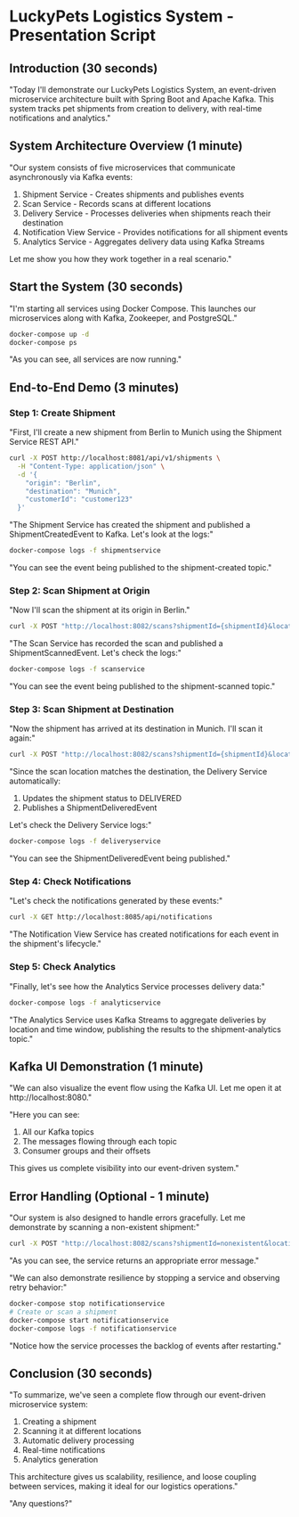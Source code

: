 # LuckyPets Logistics System - Presentation Script

## Introduction (30 seconds)
"Today I'll demonstrate our LuckyPets Logistics System, an event-driven microservice architecture built with Spring Boot and Apache Kafka. This system tracks pet shipments from creation to delivery, with real-time notifications and analytics."

## System Architecture Overview (1 minute)
"Our system consists of five microservices that communicate asynchronously via Kafka events:

1. Shipment Service - Creates shipments and publishes events
2. Scan Service - Records scans at different locations
3. Delivery Service - Processes deliveries when shipments reach their destination
4. Notification View Service - Provides notifications for all shipment events
5. Analytics Service - Aggregates delivery data using Kafka Streams

Let me show you how they work together in a real scenario."

## Start the System (30 seconds)
"I'm starting all services using Docker Compose. This launches our microservices along with Kafka, Zookeeper, and PostgreSQL."

```bash
docker-compose up -d
docker-compose ps
```

"As you can see, all services are now running."

## End-to-End Demo (3 minutes)

### Step 1: Create Shipment
"First, I'll create a new shipment from Berlin to Munich using the Shipment Service REST API."

```bash
curl -X POST http://localhost:8081/api/v1/shipments \
  -H "Content-Type: application/json" \
  -d '{
    "origin": "Berlin",
    "destination": "Munich",
    "customerId": "customer123"
  }'
```

"The Shipment Service has created the shipment and published a ShipmentCreatedEvent to Kafka. Let's look at the logs:"

```bash
docker-compose logs -f shipmentservice
```

"You can see the event being published to the shipment-created topic."

### Step 2: Scan Shipment at Origin
"Now I'll scan the shipment at its origin in Berlin."

```bash
curl -X POST "http://localhost:8082/scans?shipmentId={shipmentId}&location=Berlin"
```

"The Scan Service has recorded the scan and published a ShipmentScannedEvent. Let's check the logs:"

```bash
docker-compose logs -f scanservice
```

"You can see the event being published to the shipment-scanned topic."

### Step 3: Scan Shipment at Destination
"Now the shipment has arrived at its destination in Munich. I'll scan it again:"

```bash
curl -X POST "http://localhost:8082/scans?shipmentId={shipmentId}&location=Munich"
```

"Since the scan location matches the destination, the Delivery Service automatically:
1. Updates the shipment status to DELIVERED
2. Publishes a ShipmentDeliveredEvent

Let's check the Delivery Service logs:"

```bash
docker-compose logs -f deliveryservice
```

"You can see the ShipmentDeliveredEvent being published."

### Step 4: Check Notifications
"Let's check the notifications generated by these events:"

```bash
curl -X GET http://localhost:8085/api/notifications
```

"The Notification View Service has created notifications for each event in the shipment's lifecycle."

### Step 5: Check Analytics
"Finally, let's see how the Analytics Service processes delivery data:"

```bash
docker-compose logs -f analyticservice
```

"The Analytics Service uses Kafka Streams to aggregate deliveries by location and time window, publishing the results to the shipment-analytics topic."

## Kafka UI Demonstration (1 minute)
"We can also visualize the event flow using the Kafka UI. Let me open it at http://localhost:8080."

"Here you can see:
1. All our Kafka topics
2. The messages flowing through each topic
3. Consumer groups and their offsets

This gives us complete visibility into our event-driven system."

## Error Handling (Optional - 1 minute)
"Our system is also designed to handle errors gracefully. Let me demonstrate by scanning a non-existent shipment:"

```bash
curl -X POST "http://localhost:8082/scans?shipmentId=nonexistent&location=Berlin"
```

"As you can see, the service returns an appropriate error message."

"We can also demonstrate resilience by stopping a service and observing retry behavior:"

```bash
docker-compose stop notificationservice
# Create or scan a shipment
docker-compose start notificationservice
docker-compose logs -f notificationservice
```

"Notice how the service processes the backlog of events after restarting."

## Conclusion (30 seconds)
"To summarize, we've seen a complete flow through our event-driven microservice system:
1. Creating a shipment
2. Scanning it at different locations
3. Automatic delivery processing
4. Real-time notifications
5. Analytics generation

This architecture gives us scalability, resilience, and loose coupling between services, making it ideal for our logistics operations."

"Any questions?"